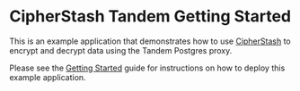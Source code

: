 # CipherStash Tandem Getting Started

This is an example application that demonstrates how to use [CipherStash](https://cipherstash.com) to encrypt and decrypt data using the Tandem Postgres proxy.

Please see the [Getting Started](https://docs.cipherstash.com/getting-started/step1.html) guide for instructions on how to deploy this example application.
